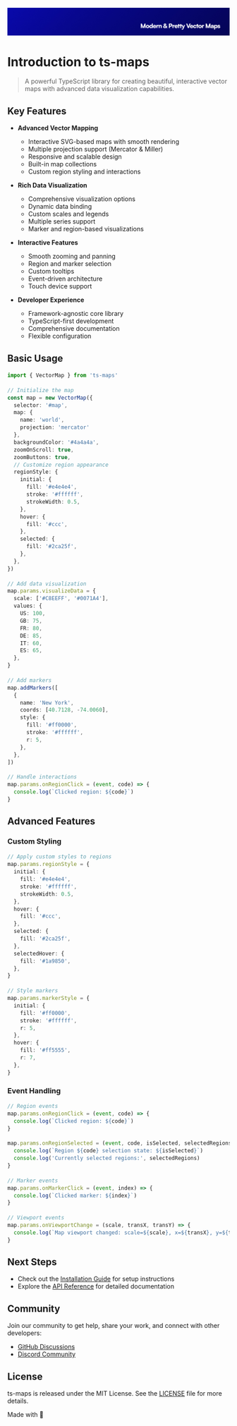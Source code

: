 <p align="center"><img src="https://github.com/stacksjs/ts-maps/blob/main/.github/art/cover.jpg?raw=true" alt="Social Card of this repo"></p>

# Introduction to ts-maps

> A powerful TypeScript library for creating beautiful, interactive vector maps with advanced data visualization capabilities.

## Key Features

- **Advanced Vector Mapping**
  - Interactive SVG-based maps with smooth rendering
  - Multiple projection support (Mercator & Miller)
  - Responsive and scalable design
  - Built-in map collections
  - Custom region styling and interactions

- **Rich Data Visualization**
  - Comprehensive visualization options
  - Dynamic data binding
  - Custom scales and legends
  - Multiple series support
  - Marker and region-based visualizations

- **Interactive Features**
  - Smooth zooming and panning
  - Region and marker selection
  - Custom tooltips
  - Event-driven architecture
  - Touch device support

- **Developer Experience**
  - Framework-agnostic core library
  - TypeScript-first development
  - Comprehensive documentation
  - Flexible configuration

## Basic Usage

```typescript
import { VectorMap } from 'ts-maps'

// Initialize the map
const map = new VectorMap({
  selector: '#map',
  map: {
    name: 'world',
    projection: 'mercator'
  },
  backgroundColor: '#4a4a4a',
  zoomOnScroll: true,
  zoomButtons: true,
  // Customize region appearance
  regionStyle: {
    initial: {
      fill: '#e4e4e4',
      stroke: '#ffffff',
      strokeWidth: 0.5,
    },
    hover: {
      fill: '#ccc',
    },
    selected: {
      fill: '#2ca25f',
    },
  },
})

// Add data visualization
map.params.visualizeData = {
  scale: ['#C8EEFF', '#0071A4'],
  values: {
    US: 100,
    GB: 75,
    FR: 80,
    DE: 85,
    IT: 60,
    ES: 65,
  },
}

// Add markers
map.addMarkers([
  {
    name: 'New York',
    coords: [40.7128, -74.0060],
    style: {
      fill: '#ff0000',
      stroke: '#ffffff',
      r: 5,
    },
  },
])

// Handle interactions
map.params.onRegionClick = (event, code) => {
  console.log(`Clicked region: ${code}`)
}
```

## Advanced Features

### Custom Styling

```typescript
// Apply custom styles to regions
map.params.regionStyle = {
  initial: {
    fill: '#e4e4e4',
    stroke: '#ffffff',
    strokeWidth: 0.5,
  },
  hover: {
    fill: '#ccc',
  },
  selected: {
    fill: '#2ca25f',
  },
  selectedHover: {
    fill: '#1a9850',
  },
}

// Style markers
map.params.markerStyle = {
  initial: {
    fill: '#ff0000',
    stroke: '#ffffff',
    r: 5,
  },
  hover: {
    fill: '#ff5555',
    r: 7,
  },
}
```

### Event Handling

```typescript
// Region events
map.params.onRegionClick = (event, code) => {
  console.log(`Clicked region: ${code}`)
}

map.params.onRegionSelected = (event, code, isSelected, selectedRegions) => {
  console.log(`Region ${code} selection state: ${isSelected}`)
  console.log('Currently selected regions:', selectedRegions)
}

// Marker events
map.params.onMarkerClick = (event, index) => {
  console.log(`Clicked marker: ${index}`)
}

// Viewport events
map.params.onViewportChange = (scale, transX, transY) => {
  console.log(`Map viewport changed: scale=${scale}, x=${transX}, y=${transY}`)
}
```

## Next Steps

- Check out the [Installation Guide](/install) for setup instructions
- Explore the [API Reference](/api/) for detailed documentation

## Community

Join our community to get help, share your work, and connect with other developers:

- [GitHub Discussions](https://github.com/stacksjs/ts-maps/discussions)
- [Discord Community](https://discord.gg/stacksjs)

## License

ts-maps is released under the MIT License. See the [LICENSE](https://github.com/stacksjs/ts-maps/blob/main/LICENSE.md) file for more details.

Made with 💙

<!-- Badges -->

<!-- [codecov-src]: https://img.shields.io/codecov/c/gh/stacksjs/mail-server/main?style=flat-square
[codecov-href]: https://codecov.io/gh/stacksjs/mail-server -->
